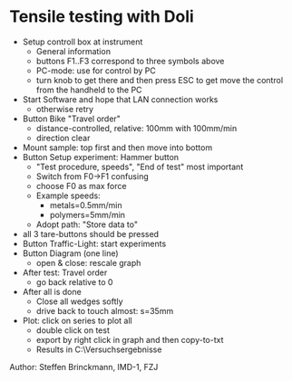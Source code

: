 # Tensile testing with Doli

- Setup controll box at instrument
  - General information
  - buttons F1..F3 correspond to three symbols above
  - PC-mode: use for control by PC
  - turn knob to get there and then press ESC to get move the control from the handheld to the PC
- Start Software and hope that LAN connection works
  - otherwise retry
- Button Bike "Travel order"
  - distance-controlled, relative: 100mm with 100mm/min
  - direction clear
- Mount sample: top first and then move into bottom
- Button Setup experiment: Hammer button
  - "Test procedure, speeds", "End of test" most important
  - Switch from F0->F1 confusing
  - choose F0 as max force
  - Example speeds:
    - metals=0.5mm/min
    - polymers=5mm/min
  - Adopt path: "Store data to"
- all 3 tare-buttons should  be pressed
- Button Traffic-Light: start experiments
- Button Diagram (one line)
  - open & close: rescale graph
- After test: Travel order
  - go back relative to 0
- After all is done
  - Close all wedges softly
  - drive back to touch almost: s=35mm
- Plot: click on series to plot all
  - double click on test
  - export by right click in graph and then copy-to-txt
  - Results in C:\Versuchsergebnisse

Author: Steffen Brinckmann, IMD-1, FZJ
<!--- version:1.0 |filename|| -->